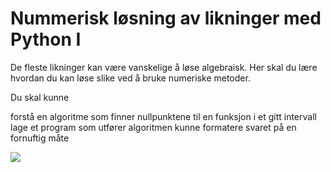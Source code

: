# Nummerisk løsning av likninger med Python I

De fleste likninger kan være vanskelige å løse algebraisk. Her skal du lære hvordan du kan løse slike ved å bruke numeriske metoder. 

Du skal kunne 

forstå en algoritme som finner nullpunktene til en funksjon i et gitt intervall
lage et program som utfører algoritmen
kunne formatere svaret på en fornuftig måte

![](/bilder/nullpunkt-num.png)